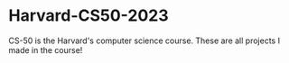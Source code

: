 # Harvard-CS50-2023
CS-50 is the Harvard's computer science course.
These are all projects I made in the course!
